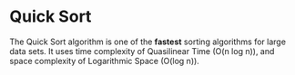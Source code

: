 # Quick Sort

The Quick Sort algorithm is one of the **fastest** sorting algorithms for large data sets. It uses time complexity of Quasilinear Time (O(n log n)), and space complexity of Logarithmic Space (O(log n)).
